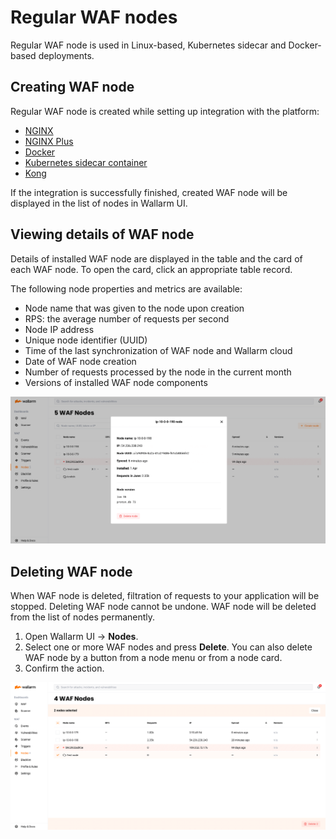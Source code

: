 # Regular WAF nodes

Regular WAF node is used in Linux-based, Kubernetes sidecar and Docker-based deployments.

## Creating WAF node

Regular WAF node is created while setting up integration with the platform:

* [NGINX](../../admin-en/installation-nginx-en.md)
* [NGINX Plus](../../admin-en/installation-nginxplus-en.md)
* [Docker](../../admin-en/installation-docker-en.md)
* [Kubernetes sidecar container](../../admin-en/installation-guides/kubernetes/wallarm-sidecar-container.md)
* [Kong](../../admin-en/installation-kong-en.md)

If the integration is successfully finished, created WAF node will be displayed in the list of nodes in Wallarm UI.

## Viewing details of WAF node

Details of installed WAF node are displayed in the table and the card of each WAF node. To open the card, click an appropriate table record.

The following node properties and metrics are available:

* Node name that was given to the node upon creation
* RPS: the average number of requests per second
* Node IP address
* Unique node identifier (UUID)
* Time of the last synchronization of WAF node and Wallarm cloud
* Date of WAF node creation
* Number of requests processed by the node in the current month
* Versions of installed WAF node components

![!Regular WAF node card](../../images/user-guides/nodes/view-regular-node.png)

## Deleting WAF node

When WAF node is deleted, filtration of requests to your application will be stopped. Deleting WAF node cannot be undone. WAF node will be deleted from the list of nodes permanently.

1. Open Wallarm UI → **Nodes**.
2. Select one or more WAF nodes and press **Delete**. You can also delete WAF node by a button from a node menu or from a node card.
3. Confirm the action.

![!Deleting the node](../../images/user-guides/nodes/delete-node.png)